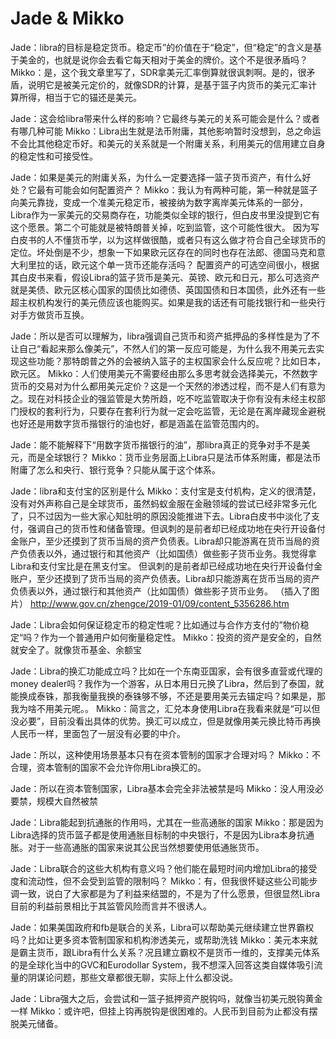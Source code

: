 # Jade & Mikko
Jade：libra的目标是稳定货币。稳定币”的价值在于“稳定”，但“稳定”的含义是基于美金的，也就是说你会去看它每天相对于美金的牌价。这个不是很矛盾吗？
Mikko：是，这个我文章里写了，SDR拿美元汇率倒算就很讽刺啊。是的，很矛盾，说明它是被美元定价的，就像SDR的计算，是基于篮子内货币的美元汇率计算所得，相当于它的锚还是美元。

Jade：这会给libra带来什么样的影响？它最终与美元的关系可能会是什么？或者有哪几种可能
Mikko：Libra出生就是法币附庸，其他影响暂时没想到，总之命运不会比其他稳定币好。和美元的关系就是一个附庸关系，利用美元的信用建立自身的稳定性和可接受性。

Jade：如果是美元的附庸关系，为什么一定要选择一篮子货币资产，有什么好处？它最有可能会如何配置资产？
Mikko：我认为有两种可能，第一种就是篮子向美元靠拢，变成一个准美元稳定币，被接纳为数字离岸美元体系的一部分，Libra作为一家美元的交易商存在，功能类似全球的银行，但白皮书里没提到它有这个愿景。第二个可能就是被特朗普关掉，吃到监管，这个可能性很大。
因为写白皮书的人不懂货币学，以为这样做很酷，或者只有这么做才符合自己全球货币的定位。坏处倒是不少，想象一下如果欧元区存在的同时也存在法郎、德国马克和意大利里拉的话，欧元这个单一货币还能存活吗？
配置资产的可选空间很小，根据其白皮书来看，假设Libra的篮子货币是美元、英镑、欧元和日元，那么可选资产就是美债、欧元区核心国家的国债比如德债、英国国债和日本国债，此外还有一些超主权机构发行的美元债应该也能购买。如果是我的话还有可能找银行和一些央行对手方做货币互换。

Jade：所以是否可以理解为，libra强调自己货币和资产抵押品的多样性是为了不让自己“看起来那么像美元”，不然人们的第一反应可能是，为什么我不用美元去实现这些功能？那特朗普之外的会被纳入篮子的主权国家会什么反应呢？比如日本，欧元区。
Mikko：人们使用美元不需要经由那么多思考就会选择美元，不然数字货币的交易对为什么都用美元定价？这是一个天然的渗透过程，而不是人们有意为之。现在对科技企业的强监管是大势所趋，吃不吃监管取决于你有没有未经主权部门授权的套利行为，只要存在套利行为就一定会吃监管，无论是在离岸藏现金避税也好还是用数字货币揩银行的油也好，都是涵盖在监管范围内的。

Jade：能不能解释下“用数字货币揩银行的油”，那libra真正的竞争对手不是美元，而是全球银行？
Mikko：货币业务层面上Libra只是法币体系附庸，都是法币附庸了怎么和央行、银行竞争？只能从属于这个体系。

Jade：libra和支付宝的区别是什么
Mikko：支付宝是支付机构，定义的很清楚，没有对外声称自己是全球货币，虽然蚂蚁金服在金融领域的尝试已经非常多元化了，只不过因为一些大家心知肚明的原因没能推进下去。Libra白皮书中淡化了支付，强调自己的货币性和储备管理。但讽刺的是前者却已经成功地在央行开设备付金账户，至少还摸到了货币当局的资产负债表。Libra却只能游离在货币当局的资产负债表以外，通过银行和其他资产（比如国债）做些影子货币业务。我觉得拿Libra和支付宝比是在黑支付宝。
但讽刺的是前者却已经成功地在央行开设备付金账户，至少还摸到了货币当局的资产负债表。Libra却只能游离在货币当局的资产负债表以外，通过银行和其他资产（比如国债）做些影子货币业务。
（插入了图片）
http://www.gov.cn/zhengce/2019-01/09/content_5356286.htm

Jade：Libra会如何保证稳定币的稳定性呢？比如通过与合作方支付的”物价稳定“吗？作为一个普通用户如何衡量稳定性。
Mikko：投资的资产是安全的，自然就安全了。就像货币基金、余额宝

Jade：Libra的换汇功能成立吗？比如在一个东南亚国家，会有很多直营或代理的money dealer吗？我作为一个游客，从日本用日元换了Libra，然后到了泰国，就能换成泰铢，那我衡量我换的泰铢够不够，不还是要用美元去锚定吗？如果是，那我为啥不用美元呢。。
Mikko：简言之，汇兑本身使用Libra在我看来就是“可以但没必要”，目前没看出具体的优势。换汇可以成立，但是就像用美元换比特币再换人民币一样，里面包了一层没有必要的中介。

Jade：所以，这种使用场景基本只有在资本管制的国家才合理对吗？
Mikko：不合理，资本管制的国家不会允许你用Libra换汇的。

Jade：所以在资本管制国家，Libra基本会完全非法被禁是吗
Mikko：没人用没必要禁，规模大自然被禁

Jade：Libra能起到抗通胀的作用吗，尤其在一些高通胀的国家
Mikko：那是因为Libra选择的货币篮子都是使用通胀目标制的中央银行，不是因为Libra本身抗通胀。对于一些高通胀的国家来说其公民当然想要使用低通胀货币。

Jade：Libra联合的这些大机构有意义吗？他们能在最短时间内增加Libra的接受度和流动性，但不会受到监管的限制吗？
Mikko：有，但我很怀疑这些公司能步调一致，说白了大家都是为了利益来结盟的，不是为了什么愿景，但很显然Libra目前的利益前景相比于其监管风险而言并不很诱人。

Jade：如果美国政府和fb是联合的关系，Libra可以帮助美元继续建立世界霸权吗？比如让更多资本管制国家和机构渗透美元，或帮助洗钱
Mikko：美元本来就是霸主货币，跟Libra有什么关系？况且建立霸权不是货币一维的，支撑美元体系的是全球化当中的GVC和Eurodollar System，我不想深入回答这类自媒体吸引流量的阴谋论问题，那些文章都很无聊，实际上什么都没说。

Jade：Libra强大之后，会尝试和一篮子抵押资产脱钩吗，就像当初美元脱钩黄金一样
Mikko：或许吧，但挂上钩再脱钩是很困难的。人民币到目前为止都没有摆脱美元储备。